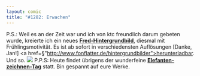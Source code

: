 ```yaml
---
layout: comic
title: "#1282: Erwachen"
---
```


P.S.: 
Weil es an der Zeit war und ich von ktc freundlich darum gebeten wurde, kreierte ich ein neues <a href="http://www.fonflatter.de/hintergrundbilder"><strong>Fred-Hintergrundbild</strong></a>, diesmal mit Frühlingsmotivität. 
Es ist ab sofort in verschiedensten Auflösungen [Danke, Jan!] <a href=§"http://www.fonflatter.de/hintergrundbilder">herunterladbar</a>.
Und so.
<a href="http://www.fonflatter.de/hintergrundbilder"><img src="http://www.fonflatter.de/bilder/hg/fruehling_400x300.png"></a>
P.P.S:
Heute findet übrigens der wunderfeine <a href="http://www.fonflatter.de/dateien/kalender_fonflatter_2009.pdf"><strong>Elefanten-zeichnen-Tag</strong></a> statt. Bin gespannt auf eure Werke.
